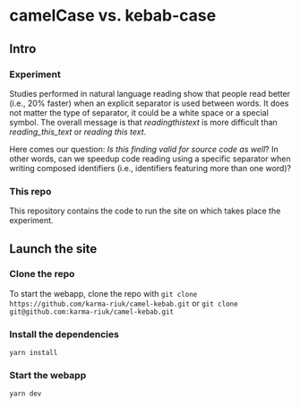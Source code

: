 # camelCase vs. kebab-case

## Intro
### Experiment
Studies performed in natural language reading show that people read better (i.e., 20% faster) when an explicit
separator is used between words. It does not matter the type of separator, it could be a white space or a special
symbol. The overall message is that _readingthistext_ is more difficult than _reading_this_text_ or _reading this text_.

Here comes our question: _Is this finding valid for source code as well_? In other words, can we speedup code
reading using a specific separator when writing composed identifiers (i.e., identifiers featuring more than one
word)?

### This repo
This repository contains the code to run the site on which takes place the experiment.

## Launch the site
### Clone the repo
To start the webapp, clone the repo with
```git clone https://github.com/karma-riuk/camel-kebab.git```
or 
```git clone git@github.com:karma-riuk/camel-kebab.git```
### Install the dependencies
```yarn install```
### Start the webapp
```yarn dev```

